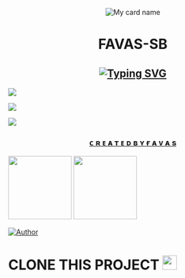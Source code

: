 <div align="center">

![My card name](https://cardivo.vercel.app/api?name=FAVAS%20-%20SB&description=Hi,%20Welcome%20To%20My%20Profile%20❤&image=https://i.imgur.com/qhTS2sx.jpeg?q=tbn:ANd9GcR7aMC3bf4bg4l_nhYS2Un9FXbFYcB4T83Shjk8xSUZDh_D61LFpzbpeqLW&s=10?v=4&backgroundColor=%23ecf0f1&instagram=_f_avas_&github=FAVAS-SB&)



# FAVAS-SB

## [![Typing SVG](https://readme-typing-svg.herokuapp.com?font=Lemon+milk&color=F70000&lines=Welcome+To+My+Profile+💖;Created+by+Favas;With+Love+FAVAS-SB)](https://git.io/typing-svg)

</div>

<p align="center">

  <a href="https://instagram.com/_f_avas_?utm_medium=copy_link"><img src="https://img.shields.io/badge/Instagram-E4405F?style=for-the-badge&logo=instagram&logoColor=white"/> 

  <a href="https://wa.me/919072035079"><img src="https://img.shields.io/badge/WhatsApp-25D366?style=for-the-badge&logo=whatsapp&logoColor=white" />

  <a href="https://wa.me/50237779666"><img src="https://img.shields.io/badge/WhatsApp-25D366?style=for-the-badge&logo=whatsapp&logoColor=white" />
 
</p>

    

<h3 align="center"> 
ᴄ ʀ ᴇ ᴀ ᴛ ᴇ ᴅ  ʙ ʏ  ғ ᴀ ᴠ ᴀ s
</h3>

<p align="center">

  <a href="https://github.com/FAVAS-SB"><img src="https://i.imgur.com/0xTID1V.jpeg" height="128" width="128" /></a>
  <a href="https://github.com/FAVAS-SB"><img src="https://i.imgur.com/FA9DZzH.jpeg" height="128" width="128" /></a>


</p>

<p align="center">

  <a href="https://github.com/FAVAS-SB"><img title="Author" src="https://img.shields.io/badge/Author-𝐅𝚨𝛁𝚨𝐒-purple.svg?style=for-the-badge&logo=github" /></a>

<p align="center">

# CLONE THIS PROJECT  <img src="https://github.com/TheDudeThatCode/TheDudeThatCode/blob/master/Assets/hmm.gif" width="29px">
